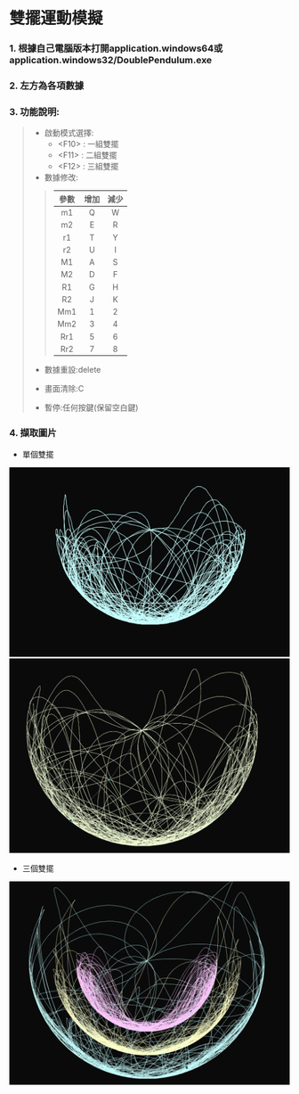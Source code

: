 # 雙擺運動模擬
### 1. 根據自己電腦版本打開application.windows64或application.windows32/DoublePendulum.exe
### 2. 左方為各項數據
### 3. 功能說明:
>   - 啟動模式選擇:
>     - \<F10> : 一組雙擺
>     - \<F11> : 二組雙擺
>     - \<F12> : 三組雙擺
>   - 數據修改:
> 
> > 參數 | 增加  | 減少
> > |:-:|:-:|:-:|
> > m1 |  Q   |   W
> > m2 |  E   |   R
> > r1 |  T   |   Y
> > r2 |  U   |   I
> > M1 |  A   |   S
> > M2 |  D   |   F
> > R1 |  G   |   H
> > R2 |  J   |   K
> > Mm1|  1   |   2
> > Mm2|  3   |   4
> > Rr1|  5   |   6
> > Rr2|  7   |   8
> 
> - 數據重設:delete
> 
> - 畫面清除:C
> 
> - 暫停:任何按鍵(保留空白鍵)
### 4. 擷取圖片
- 單個雙擺

![p1](pictures/p1.PNG)
![p2](pictures/p2.PNG)

- 三個雙擺

![p3](pictures/p3.PNG)
